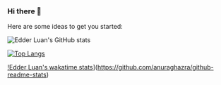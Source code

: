 ### Hi there 👋

Here are some ideas to get you started:

![Edder Luan's GitHub stats](https://github-readme-stats.vercel.app/api?username=edderluanps&show_icons=true&theme=midnight-purple)

[![Top Langs](https://github-readme-stats.vercel.app/api/top-langs/?username=edderluanps&layout=compact)](https://github.com/anuraghazra/github-readme-stats)

[!Edder Luan's wakatime stats](https://github-readme-stats.vercel.app/api/wakatime?username=edderluanps)](https://github.com/anuraghazra/github-readme-stats)



<!--
<details>
  <sumary> <b> Things to know about me! </b> <i> (Click to expand) </i> </sumary>

  <br>
    This is going to be hidden.
</details>
-->
<!--
- 🔭 I’m currently working on ...
- 🌱 I’m currently learning ...
- 👯 I’m looking to collaborate on ...
- 🤔 I’m looking for help with ...
- 💬 Ask me about ...
- 📫 How to reach me: ...
- 😄 Pronouns: ...
- ⚡ Fun fact: ...
-->
